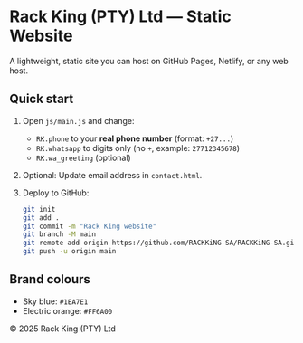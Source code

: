 # Rack King (PTY) Ltd — Static Website

A lightweight, static site you can host on GitHub Pages, Netlify, or any web host.

## Quick start

1. Open `js/main.js` and change:
   - `RK.phone` to your **real phone number** (format: `+27...`)
   - `RK.whatsapp` to digits only (no `+`, example: `27712345678`)
   - `RK.wa_greeting` (optional)

2. Optional: Update email address in `contact.html`.

3. Deploy to GitHub:
   ```bash
   git init
   git add .
   git commit -m "Rack King website"
   git branch -M main
   git remote add origin https://github.com/RACKKiNG-SA/RACKKiNG-SA.git
   git push -u origin main
   ```

## Brand colours
- Sky blue: `#1EA7E1`
- Electric orange: `#FF6A00`

© 2025 Rack King (PTY) Ltd
